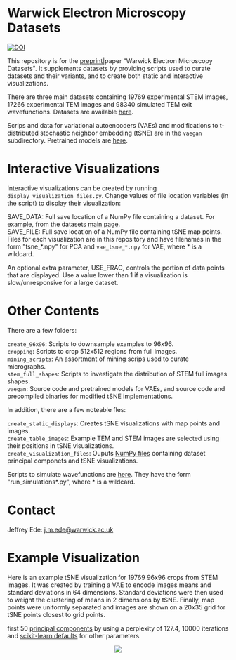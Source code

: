 # Warwick Electron Microscopy Datasets

[![DOI](https://zenodo.org/badge/DOI/10.5281/zenodo.3708904.svg)](https://doi.org/10.5281/zenodo.3708904)

This repository is for the [preprint](https://arxiv.org/abs/2003.01113)|paper "Warwick Electron Microscopy Datasets". It supplements datasets by providing scripts used to curate datasets and their variants, and to create both static and interactive visualizations.

There are three main datasets containing 19769 experimental STEM images, 17266 experimental TEM images and 98340 simulated TEM exit wavefunctions. Datasets are available [here](https://github.com/Jeffrey-Ede/datasets/wiki).

Scrips and data for variational autoencoders (VAEs) and modifications to t-distributed stochastic neighbor embedding (tSNE) are in the `vaegan` subdirectory. Pretrained models are [here](https://drive.google.com/drive/folders/1vdEKgrg6ymsvBO0LnwCPbfpeqZ9Z7Kan?usp=sharing).

# Interactive Visualizations

Interactive visualizations can be created by running `display_visualization_files.py`. Change values of file location variables (in the script) to display their visualization:

SAVE_DATA: Full save location of a NumPy file containing a dataset. For example, from the datasets [main page](https://github.com/Jeffrey-Ede/datasets/wiki).  
SAVE_FILE: Full save location of a NumPy file containing tSNE map points. Files for each visualization are in this repository and have filenames in the form "tsne_*.npy" for PCA and `vae_tsne_*.npy` for VAE, where * is a wildcard.  

An optional extra parameter, USE_FRAC, controls the portion of data points that are displayed. Use a value lower than 1 if a visualization is slow/unresponsive for a large dataset. 

# Other Contents

There are a few folders:

`create_96x96`: Scripts to downsample examples to 96x96.  
`cropping`: Scripts to crop 512x512 regions from full images.  
`mining_scripts`: An assortment of mining scrips used to curate micrographs.  
`stem_full_shapes`: Scripts to investigate the distribution of STEM full images shapes.  
`vaegan`: Source code and pretrained models for VAEs, and source code and precompiled binaries for modified tSNE implementations.

In addition, there are a few noteable fles:

`create_static_displays`: Creates tSNE visualizations with map points and images.  
`create_table_images`: Example TEM and STEM images are selected using their positions in tSNE visualizations.  
`create_visualization_files`: Ouputs [NumPy files](https://docs.scipy.org/doc/numpy/reference/generated/numpy.lib.format.html) containing dataset principal componets and tSNE visualizations.  

Scripts to simulate wavefunctions are [here](https://github.com/Jeffrey-Ede/One-Shot/tree/master/wavefunctions). They have the form "run_simulations*.py", where * is a wildcard.

# Contact

Jeffrey Ede: j.m.ede@warwick.ac.uk

# Example Visualization

Here is an example tSNE visualization for 19769 96x96 crops from STEM images. It was created by training a VAE to encode images means and standard deviations in 64 dimensions. Standard deviations were then used to weight the clustering of means in 2 dimensions by tSNE. Finally, map points were uniformly separated and images are shown on a 20x35 grid for tSNE points closest to grid points. 

first 50 [principal components](https://scikit-learn.org/stable/modules/generated/sklearn.decomposition.PCA.html) by using a perplexity of 127.4, 10000 iterations and [scikit-learn defaults](https://scikit-learn.org/stable/modules/generated/sklearn.manifold.TSNE.html) for other parameters.

<p align="center">
  <img src="vaegan/vae_stem_downsampled_96x96_uniform.png">
</p>
